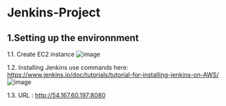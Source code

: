 # Jenkins-Project
## 1.Setting up the environnment
1.1. Create EC2 instance
![image](https://github.com/user-attachments/assets/3c433439-b591-47c2-8235-3b83f408167c)

1.2. Installing Jenkins
use commands here: https://www.jenkins.io/doc/tutorials/tutorial-for-installing-jenkins-on-AWS/
![image](https://github.com/user-attachments/assets/19b520a2-3735-44bb-b15e-72bb9ff87e3d)

1.3. URL : http://54.167.60.197:8080 
